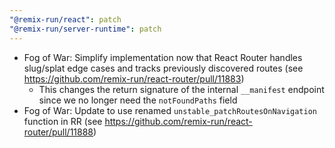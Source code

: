 ```yaml
---
"@remix-run/react": patch
"@remix-run/server-runtime": patch
---
```


- Fog of War: Simplify implementation now that React Router handles slug/splat edge cases and tracks previously discovered routes (see https://github.com/remix-run/react-router/pull/11883)
  - This changes the return signature of the internal `__manifest` endpoint since we no longer need the `notFoundPaths` field
- Fog of War: Update to use renamed `unstable_patchRoutesOnNavigation` function in RR (see https://github.com/remix-run/react-router/pull/11888)
